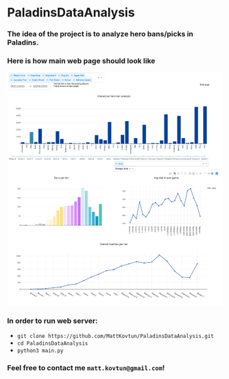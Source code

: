 # PaladinsDataAnalysis
### The idea of the project is to analyze hero bans/picks in Paladins.

### Here is how main web page should look like 
![Alt text](./paladins_ban_analysis.png?raw=true "Title")

### In order to run web server:
* `git clone https://github.com/MattKovtun/PaladinsDataAnalysis.git`
* `cd PaladinsDataAnalysis` 
* `python3 main.py`

### Feel free to contact me `matt.kovtun@gmail.com`!
